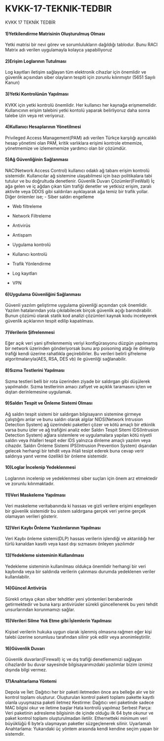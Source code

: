 # KVKK-17-TEKNIK-TEDBIR

KVKK 17 TEKNİK TEDBİR
<h4>1)Yetkilendirme Matrisinin Oluşturulmuş Olması</h4> 
Yetki matrisi bir nevi görev ve sorumlulukların dağıldığı tablodur. Bunu RACI Matrix adı
verilen uygulamayla kolayca yapabiliyoruz

<h4>2)Erişim Loglarının Tutulması</h4>
Log kayıtları iletişim sağlayan tüm elektronik cihazlar için önemlidir ve güvenlik açısından
siber olayların tespiti için zorunlu kılınmıştır (5651 Sayılı Kanun)

<h4>3)Yetki Kontrolünün Yapılması</h4>
KVKK için yetki kontrolü önemlidir. Her kullanıcı her kaynağa erişmemelidir. Kullanıcının
erişim talebini yetki kontolü yaparak belirliyoruz daha sonra talebe izin veya ret veriyoruz.

<h4>4)Kullanıcı Hesaplarının Yönetilmesi</h4>
Privileged Access Management(PAM) adı verilen Türkçe karşılığı ayrıcalıklı hesap yönetimi
olan PAM, kritik varlıklara erişimi kontrole etmemize, yönetmemize ve izlemememize
yardımcı olan bir çözümdür.

<h4>5)Ağ Güvenliğinin Sağlanması</h4>
NAC(Network Access Control) kullanıcı odaklı ağ tabanı erişim kontrolü sistemidir.
Kullanıcılar ağ sistemine ulaşabilmesi için bazı politikalara tabi tutulur ve bu doğrultuda
denetlenir.
Güvenlik Duvarı Çözümler(FireWall) İç ağa gelen ve iç ağdan çıkan tüm trafiği denetler ve
yetkisiz erişim, zaralı aktivite veya DDOS gibi saldırıları ayıklayarak ağa temiz bir trafik
yollar.
Diğer önlemler ise;
- Siber saldırı engelleme

- Web filtreleme

- Network Filtreleme

- Antivirüs

- Antispam

- Uygulama kontrolü

- Kullanıcı kontrolü

- Trafik Yönlendirme

- Log kayıtları

- VPN

<h4>6)Uygulama Güvenliğini Sağlanması</h4>
Güvenli yazılım geliştirme uygulama güvenliği açısından çok önemlidir. Yazılım hatalarından
yola çıkılabilecek birçok güvenlik açığı barındırabilir. Bunun çözümü olarak statik kod analizi
çözümleri kaynak kodu inceleyerek güvenlik açıklarının tespit edilip kapatılması.

<h4>7)Verilerin Şifrelenmesi</h4>
Eğer açık veri yani şifrelenmemiş veriyi konfigürasyonu düzgün yapılmamış bir network
üzerinden gönderiyorsak bunu arp poisoning atağı ile dinleyip trafiği kendi üzerine rahatlıkla
geçirebilirler.
Bu verileri belirli şifreleme algoritmalarıyla(AES, RSA, DES vb) ile güvenliği sağlanabilir.

<h4>8)Sızma Testlerini Yapılması</h4>
Sızma testleri belli bir rota üzerinden ziyade bir saldırgan gibi düşülerek yapılmalıdır. Sızma
testlerinin amacı zafiyet ve açıklık taramasını içten ve dıştan derinlemesine uygulamak.

<h4>9)Saldırı Tespit ve Önleme Sistemi Olması</h4>
Ağ saldırı tespit sistemi bir saldırgan bilgisayarın sistemine girmeye çalıştığını anlar ve bunu
saldırı olarak algılar NIDS(Network Intrusion Detection System) ağ üzerindeki paketleri
çözer ve kötü amaçlı bir etkinlik varsa bunu izler ve ağ trafiğini analiz eder
Saldırı Tespit Sitemi IDS(Intrusion Detection System) ağlara sistemlere ve uygulamalara
yapılan kötü niyetli saldırı veya ihlalleri tespit eder IDS yalnızca dinleme amaçlı yazılım veya
cihazdır.
Saldırı Önleme Sistemi
IPS(Intrusion Prevention System) dışarıdan gelecek herhangi bir tehdit veya ihlali tesipt
ederek buna cevap verir saldırıya yanıt verme özellikli bir önleme sistemidir.

<h4>10)Loglar İncelenip Yedeklenmesi</h4>
Loglarının incelenip ve yedeklenmesi siber suçları için önem arz etmektedir ve zorunlu
kılınmaktadır.

<h4>11)Veri Maskeleme Yapılması</h4>
Veri maskeleme veritabanında ki hassas ve gizli verilere erişimi engelleyen bir güvenlik
sistemidir bu sistem saldırgana gerçek veri yerine gerçek olamayan verileri gösterir.

<h4>12)Veri Kaybı Önleme Yazılımlarının Yapılması</h4>
Veri Kaybı önleme sistemi(DLP) hassas verilerin işlendiği ve aktarıldığı her türlü kanaldan
kasıtlı veya kasıt dışı sızmasını önleyen yazılımdır
<h4>13)Yedekleme sisteminin Kullanılması</h4>
Yedekleme sisteminin kullanılması oldukça önemlidir herhangi bir veri kaybında veya bir
saldırıda verilerin çalınması durumda yedeklenen veriler kullanılabilir.

<h4>14)Güncel Antivirüs</h4>
Sürekli ortaya çıkan siber tehditler yeni yöntemleri beraberinde getirmektedir ve buna karşı
antivirüsler sürekli güncellenerek bu yeni tehdit unsurlarından korunmamızı sağlar.

<h4>15)Verileri Silme Yok Etme gibi İşlemlerin Yapılması</h4>
Kişisel verilerin hukuka uygun olarak işlenmiş olmasına rağmen eğer kişi talebi üzerine
sorumlusu tarafından silinir yok edilir veya anonimleştirilir.

<h4>16)Güvenlik Duvarı</h4>
Güvenlik duvarları(Firewall) iç ve dış trafiği denetlememizi sağlayan cihazlardır bu duvar
sayesinde bilgisayarımızdaki yazılımlar bizim iznimiz dışında bilgi vermez.

<h4>17)Anahtarlama Yöntemi</h4>

Depola ve İlet: Dağıtıcı her bir paketi iletmeden önce ara belleğe alır ve bir kontrol toplamı
oluşturur. Oluşturulan kontrol paketi toplamı pakette kayıtlı olanla uyuşmazsa paketi iletmez
Kestirme: Dağıtıcı veri paketinde sadece MAC bilgisi okur ve iletime başlar Hata kontrolü
yapılmaz
Serbest Parça: Veri paketinin adresleme bilgisinin de içinde olduğu ilk 64 byte okunur ve
paket kontrol toplamı oluşturulmadan iletilir. Ethernetteki minimum veri büyüklüğü 6 byte’a
ulaşmayan paketler süzgeçlenerek silinir.
Uyarlamalı Anahtarlama: Yukarıdaki üç yöntem arasında kendi kendine seçim yapan bir
sistemdir.

